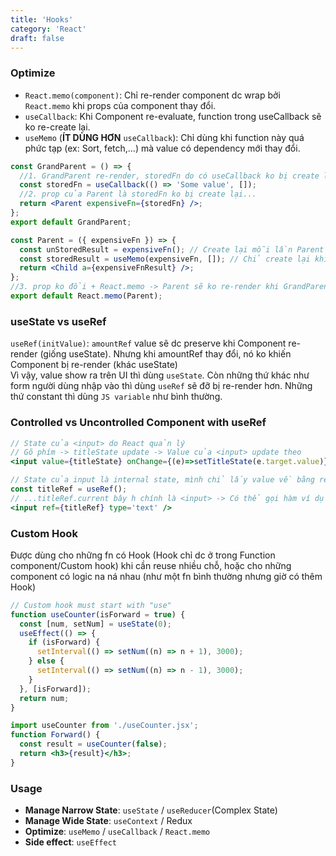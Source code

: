 ```yaml
---
title: 'Hooks'
category: 'React'
draft: false
---
```


### Optimize

- `React.memo(component)`: Chỉ re-render component dc wrap bởi `React.memo` khi props của component thay đổi.
- `useCallback`: Khi Component re-evaluate, function trong useCallback sẽ ko re-create lại.
- `useMemo` (**ÍT DÙNG HƠN** `useCallback`): Chỉ dùng khi function này quá phức tạp (ex: Sort, fetch,...) mà value có dependency mới thay đổi.

```jsx:GrandParent.jsx
const GrandParent = () => {
  //1. GrandParent re-render, storedFn do có useCallback ko bị create lại.
  const storedFn = useCallback(() => 'Some value', []);
  //2. prop của Parent là storedFn ko bị create lại...
  return <Parent expensiveFn={storedFn} />;
};
export default GrandParent;
```

```jsx:Parent.jsx
const Parent = ({ expensiveFn }) => {
  const unStoredResult = expensiveFn(); // Create lại mỗi lần Parent re-render
  const storedResult = useMemo(expensiveFn, []); // Chỉ create lại khi dependency thay đổi
  return <Child a={expensiveFnResult} />;
};
//3. prop ko đổi + React.memo -> Parent sẽ ko re-render khi GrandParent re-render
export default React.memo(Parent);
```

### useState vs useRef

`useRef(initValue)`: `amountRef` value sẽ dc preserve khi Component re-render (giống useState). Nhưng khi amountRef thay đổi, nó ko khiến Component bị re-render (khác useState)  
Vì vậy, value show ra trên UI thì dùng `useState`. Còn những thứ khác như form người dùng nhập vào thì dùng `useRef` sẽ đỡ bị re-render hơn. Những thứ constant thì dùng `JS variable` như bình thường.

### Controlled vs Uncontrolled Component with useRef

```jsx:Controlled.jsx
// State của <input> do React quản lý
// Gõ phím -> titleState update -> Value của <input> update theo
<input value={titleState} onChange={(e)=>setTitleState(e.target.value)} />
```

```jsx:Uncontrolled.jsx
// State của input là internal state, mình chỉ lấy value về bằng ref...
const titleRef = useRef();
// ...titleRef.current bây h chính là <input> -> Có thể gọi hàm ví dụ như titleRef.current.focus()
<input ref={titleRef} type='text' />
```

### Custom Hook

Được dùng cho những fn có Hook (Hook chỉ dc ở trong Function component/Custom hook) khi cần reuse nhiều chỗ, hoặc cho những component có logic na ná nhau (như một fn bình thường nhưng giờ có thêm Hook)

```jsx:useCounter.jsx
// Custom hook must start with "use"
function useCounter(isForward = true) {
  const [num, setNum] = useState(0);
  useEffect(() => {
    if (isForward) {
      setInterval(() => setNum((n) => n + 1), 3000);
    } else {
      setInterval(() => setNum((n) => n - 1), 3000);
    }
  }, [isForward]);
  return num;
}
```

```jsx:HookUser.jsx
import useCounter from './useCounter.jsx';
function Forward() {
  const result = useCounter(false);
  return <h3>{result}</h3>;
}
```

### Usage

- **Manage Narrow State**: `useState` / `useReducer`(Complex State)
- **Manage Wide State**: `useContext` / Redux
- **Optimize**: `useMemo` / `useCallback` / `React.memo`
- **Side effect**: `useEffect`
